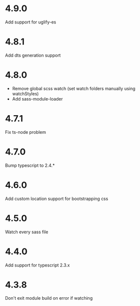 # 4.9.0

Add support for uglify-es

# 4.8.1

Add dts generation support

# 4.8.0

* Remove global scss watch (set watch folders manually using watchStyles)
* Add sass-module-loader

# 4.7.1

Fix ts-node problem

# 4.7.0

Bump typescript to 2.4.*

# 4.6.0

Add custom location support for bootstrapping css

# 4.5.0

Watch every sass file

# 4.4.0

Add support for typescript 2.3.x

# 4.3.8

Don't exit module build on error if watching